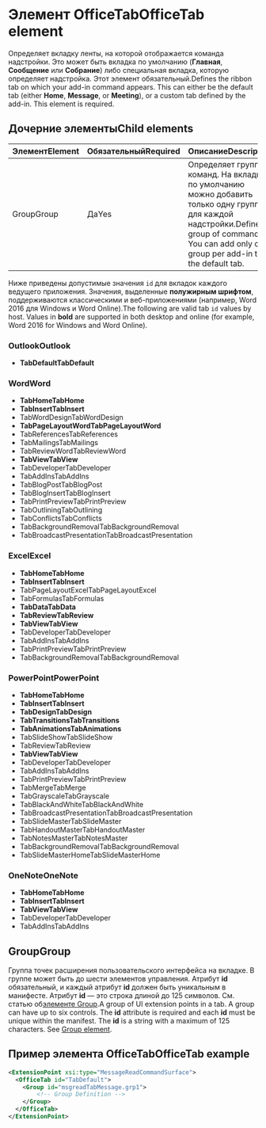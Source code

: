 # <a name="officetab-element"></a><span data-ttu-id="adbbd-101">Элемент OfficeTab</span><span class="sxs-lookup"><span data-stu-id="adbbd-101">OfficeTab element</span></span>

<span data-ttu-id="adbbd-p101">Определяет вкладку ленты, на которой отображается команда надстройки. Это может быть вкладка по умолчанию (**Главная**, **Сообщение** или **Собрание**) либо специальная вкладка, которую определяет надстройка. Этот элемент обязательный.</span><span class="sxs-lookup"><span data-stu-id="adbbd-p101">Defines the ribbon tab on which your add-in command appears. This can either be the default tab (either  **Home**,  **Message**, or  **Meeting**), or a custom tab defined by the add-in. This element is required.</span></span>

## <a name="child-elements"></a><span data-ttu-id="adbbd-105">Дочерние элементы</span><span class="sxs-lookup"><span data-stu-id="adbbd-105">Child elements</span></span>

|  <span data-ttu-id="adbbd-106">Элемент</span><span class="sxs-lookup"><span data-stu-id="adbbd-106">Element</span></span> |  <span data-ttu-id="adbbd-107">Обязательный</span><span class="sxs-lookup"><span data-stu-id="adbbd-107">Required</span></span>  |  <span data-ttu-id="adbbd-108">Описание</span><span class="sxs-lookup"><span data-stu-id="adbbd-108">Description</span></span>  |
|:-----|:-----|:-----|
|  <span data-ttu-id="adbbd-109">Group</span><span class="sxs-lookup"><span data-stu-id="adbbd-109">Group</span></span>      | <span data-ttu-id="adbbd-110">Да</span><span class="sxs-lookup"><span data-stu-id="adbbd-110">Yes</span></span> |  <span data-ttu-id="adbbd-p102">Определяет группу команд. На вкладке по умолчанию можно добавить только одну группу для каждой надстройки.</span><span class="sxs-lookup"><span data-stu-id="adbbd-p102">Defines a group of commands. You can add only one group per add-in to the default tab.</span></span>  |

<span data-ttu-id="adbbd-p103">Ниже приведены допустимые значения `id` для вкладок каждого ведущего приложения. Значения, выделенные **полужирным шрифтом**, поддерживаются классическими и веб-приложениями (например, Word 2016 для Windows и Word Online).</span><span class="sxs-lookup"><span data-stu-id="adbbd-p103">The following are valid tab `id` values by host. Values in **bold** are supported in both desktop and online (for example, Word 2016 for Windows and Word Online).</span></span> 

### <a name="outlook"></a><span data-ttu-id="adbbd-115">Outlook</span><span class="sxs-lookup"><span data-stu-id="adbbd-115">Outlook</span></span> 

- <span data-ttu-id="adbbd-116">**TabDefault**</span><span class="sxs-lookup"><span data-stu-id="adbbd-116">**TabDefault**</span></span>

### <a name="word"></a><span data-ttu-id="adbbd-117">Word</span><span class="sxs-lookup"><span data-stu-id="adbbd-117">Word</span></span>

- <span data-ttu-id="adbbd-118">**TabHome**</span><span class="sxs-lookup"><span data-stu-id="adbbd-118">**TabHome**</span></span>
- <span data-ttu-id="adbbd-119">**TabInsert**</span><span class="sxs-lookup"><span data-stu-id="adbbd-119">**TabInsert**</span></span>
- <span data-ttu-id="adbbd-120">TabWordDesign</span><span class="sxs-lookup"><span data-stu-id="adbbd-120">TabWordDesign</span></span>
- <span data-ttu-id="adbbd-121">**TabPageLayoutWord**</span><span class="sxs-lookup"><span data-stu-id="adbbd-121">**TabPageLayoutWord**</span></span>
- <span data-ttu-id="adbbd-122">TabReferences</span><span class="sxs-lookup"><span data-stu-id="adbbd-122">TabReferences</span></span>
- <span data-ttu-id="adbbd-123">TabMailings</span><span class="sxs-lookup"><span data-stu-id="adbbd-123">TabMailings</span></span>
- <span data-ttu-id="adbbd-124">TabReviewWord</span><span class="sxs-lookup"><span data-stu-id="adbbd-124">TabReviewWord</span></span>
- <span data-ttu-id="adbbd-125">**TabView**</span><span class="sxs-lookup"><span data-stu-id="adbbd-125">**TabView**</span></span>
- <span data-ttu-id="adbbd-126">TabDeveloper</span><span class="sxs-lookup"><span data-stu-id="adbbd-126">TabDeveloper</span></span>
- <span data-ttu-id="adbbd-127">TabAddIns</span><span class="sxs-lookup"><span data-stu-id="adbbd-127">TabAddIns</span></span>
- <span data-ttu-id="adbbd-128">TabBlogPost</span><span class="sxs-lookup"><span data-stu-id="adbbd-128">TabBlogPost</span></span>
- <span data-ttu-id="adbbd-129">TabBlogInsert</span><span class="sxs-lookup"><span data-stu-id="adbbd-129">TabBlogInsert</span></span>
- <span data-ttu-id="adbbd-130">TabPrintPreview</span><span class="sxs-lookup"><span data-stu-id="adbbd-130">TabPrintPreview</span></span>
- <span data-ttu-id="adbbd-131">TabOutlining</span><span class="sxs-lookup"><span data-stu-id="adbbd-131">TabOutlining</span></span>
- <span data-ttu-id="adbbd-132">TabConflicts</span><span class="sxs-lookup"><span data-stu-id="adbbd-132">TabConflicts</span></span>
- <span data-ttu-id="adbbd-133">TabBackgroundRemoval</span><span class="sxs-lookup"><span data-stu-id="adbbd-133">TabBackgroundRemoval</span></span>
- <span data-ttu-id="adbbd-134">TabBroadcastPresentation</span><span class="sxs-lookup"><span data-stu-id="adbbd-134">TabBroadcastPresentation</span></span>

### <a name="excel"></a><span data-ttu-id="adbbd-135">Excel</span><span class="sxs-lookup"><span data-stu-id="adbbd-135">Excel</span></span>

- <span data-ttu-id="adbbd-136">**TabHome**</span><span class="sxs-lookup"><span data-stu-id="adbbd-136">**TabHome**</span></span>
- <span data-ttu-id="adbbd-137">**TabInsert**</span><span class="sxs-lookup"><span data-stu-id="adbbd-137">**TabInsert**</span></span>
- <span data-ttu-id="adbbd-138">TabPageLayoutExcel</span><span class="sxs-lookup"><span data-stu-id="adbbd-138">TabPageLayoutExcel</span></span>
- <span data-ttu-id="adbbd-139">TabFormulas</span><span class="sxs-lookup"><span data-stu-id="adbbd-139">TabFormulas</span></span>
- <span data-ttu-id="adbbd-140">**TabData**</span><span class="sxs-lookup"><span data-stu-id="adbbd-140">**TabData**</span></span>
- <span data-ttu-id="adbbd-141">**TabReview**</span><span class="sxs-lookup"><span data-stu-id="adbbd-141">**TabReview**</span></span>
- <span data-ttu-id="adbbd-142">**TabView**</span><span class="sxs-lookup"><span data-stu-id="adbbd-142">**TabView**</span></span>
- <span data-ttu-id="adbbd-143">TabDeveloper</span><span class="sxs-lookup"><span data-stu-id="adbbd-143">TabDeveloper</span></span>
- <span data-ttu-id="adbbd-144">TabAddIns</span><span class="sxs-lookup"><span data-stu-id="adbbd-144">TabAddIns</span></span>
- <span data-ttu-id="adbbd-145">TabPrintPreview</span><span class="sxs-lookup"><span data-stu-id="adbbd-145">TabPrintPreview</span></span>
- <span data-ttu-id="adbbd-146">TabBackgroundRemoval</span><span class="sxs-lookup"><span data-stu-id="adbbd-146">TabBackgroundRemoval</span></span> 

### <a name="powerpoint"></a><span data-ttu-id="adbbd-147">PowerPoint</span><span class="sxs-lookup"><span data-stu-id="adbbd-147">PowerPoint</span></span>

- <span data-ttu-id="adbbd-148">**TabHome**</span><span class="sxs-lookup"><span data-stu-id="adbbd-148">**TabHome**</span></span>
- <span data-ttu-id="adbbd-149">**TabInsert**</span><span class="sxs-lookup"><span data-stu-id="adbbd-149">**TabInsert**</span></span>
- <span data-ttu-id="adbbd-150">**TabDesign**</span><span class="sxs-lookup"><span data-stu-id="adbbd-150">**TabDesign**</span></span>
- <span data-ttu-id="adbbd-151">**TabTransitions**</span><span class="sxs-lookup"><span data-stu-id="adbbd-151">**TabTransitions**</span></span>
- <span data-ttu-id="adbbd-152">**TabAnimations**</span><span class="sxs-lookup"><span data-stu-id="adbbd-152">**TabAnimations**</span></span>
- <span data-ttu-id="adbbd-153">TabSlideShow</span><span class="sxs-lookup"><span data-stu-id="adbbd-153">TabSlideShow</span></span>
- <span data-ttu-id="adbbd-154">TabReview</span><span class="sxs-lookup"><span data-stu-id="adbbd-154">TabReview</span></span>
- <span data-ttu-id="adbbd-155">**TabView**</span><span class="sxs-lookup"><span data-stu-id="adbbd-155">**TabView**</span></span>
- <span data-ttu-id="adbbd-156">TabDeveloper</span><span class="sxs-lookup"><span data-stu-id="adbbd-156">TabDeveloper</span></span>
- <span data-ttu-id="adbbd-157">TabAddIns</span><span class="sxs-lookup"><span data-stu-id="adbbd-157">TabAddIns</span></span>
- <span data-ttu-id="adbbd-158">TabPrintPreview</span><span class="sxs-lookup"><span data-stu-id="adbbd-158">TabPrintPreview</span></span>
- <span data-ttu-id="adbbd-159">TabMerge</span><span class="sxs-lookup"><span data-stu-id="adbbd-159">TabMerge</span></span>
- <span data-ttu-id="adbbd-160">TabGrayscale</span><span class="sxs-lookup"><span data-stu-id="adbbd-160">TabGrayscale</span></span>
- <span data-ttu-id="adbbd-161">TabBlackAndWhite</span><span class="sxs-lookup"><span data-stu-id="adbbd-161">TabBlackAndWhite</span></span>
- <span data-ttu-id="adbbd-162">TabBroadcastPresentation</span><span class="sxs-lookup"><span data-stu-id="adbbd-162">TabBroadcastPresentation</span></span>
- <span data-ttu-id="adbbd-163">TabSlideMaster</span><span class="sxs-lookup"><span data-stu-id="adbbd-163">TabSlideMaster</span></span>
- <span data-ttu-id="adbbd-164">TabHandoutMaster</span><span class="sxs-lookup"><span data-stu-id="adbbd-164">TabHandoutMaster</span></span>
- <span data-ttu-id="adbbd-165">TabNotesMaster</span><span class="sxs-lookup"><span data-stu-id="adbbd-165">TabNotesMaster</span></span>
- <span data-ttu-id="adbbd-166">TabBackgroundRemoval</span><span class="sxs-lookup"><span data-stu-id="adbbd-166">TabBackgroundRemoval</span></span>
- <span data-ttu-id="adbbd-167">TabSlideMasterHome</span><span class="sxs-lookup"><span data-stu-id="adbbd-167">TabSlideMasterHome</span></span>

### <a name="onenote"></a><span data-ttu-id="adbbd-168">OneNote</span><span class="sxs-lookup"><span data-stu-id="adbbd-168">OneNote</span></span>

- <span data-ttu-id="adbbd-169">**TabHome**</span><span class="sxs-lookup"><span data-stu-id="adbbd-169">**TabHome**</span></span>
- <span data-ttu-id="adbbd-170">**TabInsert**</span><span class="sxs-lookup"><span data-stu-id="adbbd-170">**TabInsert**</span></span>
- <span data-ttu-id="adbbd-171">**TabView**</span><span class="sxs-lookup"><span data-stu-id="adbbd-171">**TabView**</span></span>
- <span data-ttu-id="adbbd-172">TabDeveloper</span><span class="sxs-lookup"><span data-stu-id="adbbd-172">TabDeveloper</span></span>
- <span data-ttu-id="adbbd-173">TabAddIns</span><span class="sxs-lookup"><span data-stu-id="adbbd-173">TabAddIns</span></span>

## <a name="group"></a><span data-ttu-id="adbbd-174">Group</span><span class="sxs-lookup"><span data-stu-id="adbbd-174">Group</span></span>

<span data-ttu-id="adbbd-p104">Группа точек расширения пользовательского интерфейса на вкладке. В группе может быть до шести элементов управления. Атрибут **id** обязательный, и каждый атрибут **id** должен быть уникальным в манифесте. Атрибут **id** — это строка длиной до 125 символов. См. статью об[элементе Group](group.md).</span><span class="sxs-lookup"><span data-stu-id="adbbd-p104">A group of UI extension points in a tab. A group can have up to six controls. The  **id** attribute is required and each **id** must be unique within the manifest. The **id** is a string with a maximum of 125 characters. See [Group element](group.md).</span></span>

## <a name="officetab-example"></a><span data-ttu-id="adbbd-179">Пример элемента OfficeTab</span><span class="sxs-lookup"><span data-stu-id="adbbd-179">OfficeTab example</span></span>

```xml
<ExtensionPoint xsi:type="MessageReadCommandSurface">
  <OfficeTab id="TabDefault">
    <Group id="msgreadTabMessage.grp1">
        <!-- Group Definition -->
    </Group>
  </OfficeTab>
</ExtensionPoint>
```
